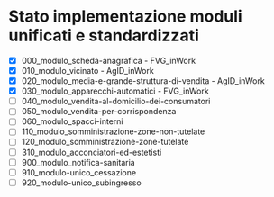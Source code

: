 # Stato implementazione moduli unificati e standardizzati

- [x] 000_modulo_scheda-anagrafica - FVG_inWork
- [x] 010_modulo_vicinato - AgID_inWork
- [x] 020_modulo_media-e-grande-struttura-di-vendita - AgID_inWork
- [x] 030_modulo_apparecchi-automatici - FVG_inWork
- [ ] 040_modulo_vendita-al-domicilio-dei-consumatori
- [ ] 050_modulo_vendita-per-corrispondenza
- [ ] 060_modulo_spacci-interni
- [ ] 110_modulo_somministrazione-zone-non-tutelate
- [ ] 120_modulo_somministrazione-zone-tutelate
- [ ] 310_modulo_acconciatori-ed-estetisti
- [ ] 900_modulo_notifica-sanitaria
- [ ] 910_modulo-unico_cessazione
- [ ] 920_modulo-unico_subingresso
